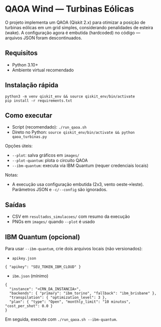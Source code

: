 # QAOA Wind — Turbinas Eólicas

O projeto implementa um QAOA (Qiskit 2.x) para otimizar a posição de turbinas eólicas em um grid simples, considerando penalidades de esteira (wake). A configuração agora é embutida (hardcoded) no código — arquivos JSON foram descontinuados.

## Requisitos
- Python 3.10+
- Ambiente virtual recomendado

## Instalação rápida
```
python3 -m venv qiskit_env && source qiskit_env/bin/activate
pip install -r requirements.txt
```

## Como executar
- Script (recomendado): `./run_qaoa.sh`
- Direto no Python: `source qiskit_env/bin/activate && python qaoa_turbinas.py`

Opções úteis:
- `--plot`: salva gráficos em `images/`
- `--plot-quantum`: plota o circuito QAOA
- `--ibm-quantum`: executa via IBM Quantum (requer credenciais locais)

Notas:
- A execução usa configuração embutida (2x3, vento oeste→leste). Parâmetros JSON e `-c/--config` são ignorados.

## Saídas
- CSV em `resultados_simulacoes/` com resumo da execução
- PNGs em `images/` quando `--plot` é usado

## IBM Quantum (opcional)
Para usar `--ibm-quantum`, crie dois arquivos locais (não versionados):

- `apikey.json`
```
{ "apikey": "SEU_TOKEN_IBM_CLOUD" }
```

- `ibm.json` (mínimo)
```
{
  "instance": "<CRN_DA_INSTANCIA>",
  "backends": { "primary": "ibm_torino", "fallback": "ibm_brisbane" },
  "transpilation": { "optimization_level": 3 },
  "plan": { "type": "Open", "monthly_limit": "10 minutos", "cost_per_shot": 0.0 }
}
```

Em seguida, execute com `./run_qaoa.sh --ibm-quantum`.
